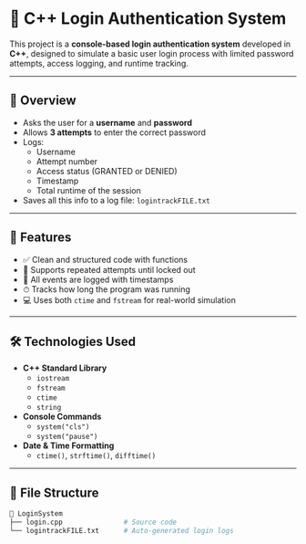 # 🔐 C++ Login Authentication System

This project is a **console-based login authentication system** developed in **C++**, designed to simulate a basic user login process with limited password attempts, access logging, and runtime tracking.

---

## 🧠 Overview

- Asks the user for a **username** and **password**
- Allows **3 attempts** to enter the correct password
- Logs:
  - Username
  - Attempt number
  - Access status (GRANTED or DENIED)
  - Timestamp
  - Total runtime of the session
- Saves all this info to a log file: `logintrackFILE.txt`

---

## 🎯 Features

- ✅ Clean and structured code with functions
- 🔄 Supports repeated attempts until locked out
- 🧾 All events are logged with timestamps
- ⏱ Tracks how long the program was running
- 💻 Uses both `ctime` and `fstream` for real-world simulation

---

## 🛠 Technologies Used

- **C++ Standard Library**
  - `iostream`
  - `fstream`
  - `ctime`
  - `string`
- **Console Commands**
  - `system("cls")`
  - `system("pause")`
- **Date & Time Formatting**
  - `ctime()`, `strftime()`, `difftime()`

---

## 📂 File Structure

```bash
📁 LoginSystem
├── login.cpp               # Source code
└── logintrackFILE.txt      # Auto-generated login logs
